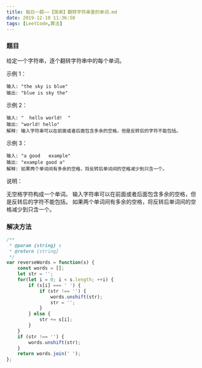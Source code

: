 ```yaml
---
title: 每日一题——【简单】翻转字符串里的单词.md
date: 2019-12-10 11:36:50
tags: [LeetCode,算法]
---
```


### 题目

给定一个字符串，逐个翻转字符串中的每个单词。

示例 1：
```
输入: "the sky is blue"
输出: "blue is sky the"
```
示例 2：
```
输入: "  hello world!  "
输出: "world! hello"
解释: 输入字符串可以在前面或者后面包含多余的空格，但是反转后的字符不能包括。
```
示例 3：
```
输入: "a good   example"
输出: "example good a"
解释: 如果两个单词间有多余的空格，将反转后单词间的空格减少到只含一个。
```

说明：

无空格字符构成一个单词。
输入字符串可以在前面或者后面包含多余的空格，但是反转后的字符不能包括。
如果两个单词间有多余的空格，将反转后单词间的空格减少到只含一个。

### 解决方法

```js
/**
 * @param {string} s
 * @return {string}
 */
var reverseWords = function(s) {
    const words = [];
    let str = '';
    for(let i = 0; i < s.length; ++i) {
        if (s[i] === ' ') {
            if (str !== '') {
                words.unshift(str);
                str = '';
            }
        } else {
            str += s[i];
        }
    }
    if (str !== '') {
        words.unshift(str);
    }
    return words.join(' ');
};
```
